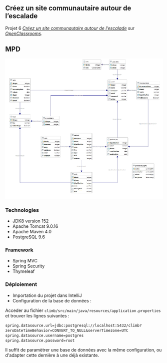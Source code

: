 ## Créez un site communautaire autour de l’escalade

Projet 6 [_Créez un site communautaire autour de l’escalade_](https://openclassrooms.com/projects/creez-un-site-communautaire-autour-de-lescalade)
sur [_OpenClassrooms_](https://www.openclassrooms.com).


## MPD
![](script/mpd.PNG?raw=true)


### Technologies

- JDK8 version 152
- Apache Tomcat 9.0.16
- Apache Maven 4.0
- PostgreSQL 9.6

### Framework
- Spring MVC
- Spring Security 
- Thymeleaf

### Déploiement

- Importation du projet dans IntelliJ
- Configuration de la base de données :

Acceder au fichier `climb/src/main/java/resources/application.properties` et trouver les lignes suivantes :
```
spring.datasource.url=jdbc:postgresql://localhost:5432/climb?zeroDateTimeBehavior=CONVERT_TO_NULL&serverTimezone=UTC
spring.datasource.username=postgres
spring.datasource.password=root
```

Il suffit de paramètrer une base de données avec la même configuration, ou d'adapter cette dernière à une déjà existante.

